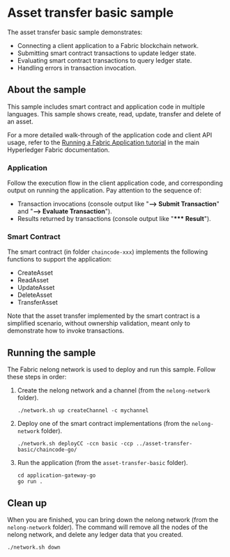 # Asset transfer basic sample

The asset transfer basic sample demonstrates:

- Connecting a client application to a Fabric blockchain network.
- Submitting smart contract transactions to update ledger state.
- Evaluating smart contract transactions to query ledger state.
- Handling errors in transaction invocation.

## About the sample

This sample includes smart contract and application code in multiple languages. This sample shows create, read, update, transfer and delete of an asset.

For a more detailed walk-through of the application code and client API usage, refer to the [Running a Fabric Application tutorial](https://hyperledger-fabric.readthedocs.io/en/latest/write_first_app.html) in the main Hyperledger Fabric documentation.

### Application

Follow the execution flow in the client application code, and corresponding output on running the application. Pay attention to the sequence of:

- Transaction invocations (console output like "**--> Submit Transaction**" and "**--> Evaluate Transaction**").
- Results returned by transactions (console output like "**\*\*\* Result**").

### Smart Contract

The smart contract (in folder `chaincode-xxx`) implements the following functions to support the application:

- CreateAsset
- ReadAsset
- UpdateAsset
- DeleteAsset
- TransferAsset

Note that the asset transfer implemented by the smart contract is a simplified scenario, without ownership validation, meant only to demonstrate how to invoke transactions.

## Running the sample

The Fabric nelong network is used to deploy and run this sample. Follow these steps in order:

1. Create the nelong network and a channel (from the `nelong-network` folder).

   ```
   ./network.sh up createChannel -c mychannel
   ```

2. Deploy one of the smart contract implementations (from the `nelong-network` folder).
    ```
    ./network.sh deployCC -ccn basic -ccp ../asset-transfer-basic/chaincode-go/
    ```

3. Run the application (from the `asset-transfer-basic` folder).
    ```shell
    cd application-gateway-go
    go run .
    ```

## Clean up

When you are finished, you can bring down the nelong network (from the `nelong-network` folder). The command will remove all the nodes of the nelong network, and delete any ledger data that you created.

```shell
./network.sh down
```
